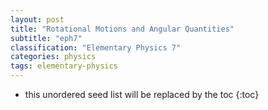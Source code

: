 ```yaml
---
layout: post
title: "Rotational Motions and Angular Quantities"
subtitle: "eph7"
classification: "Elementary Physics 7"
categories: physics
tags: elementary-physics
---
```


<!--more-->
* this unordered seed list will be replaced by the toc
{:toc}